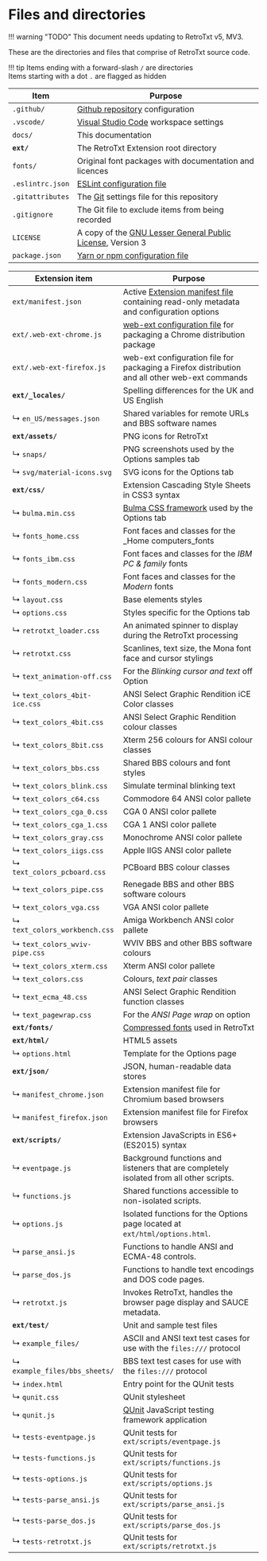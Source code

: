 # Files and directories

!!! warning "TODO"
    This document needs updating to RetroTxt v5, MV3.

These are the directories and files that comprise of RetroTxt source code.

!!! tip
    Items ending with a forward-slash `/` are directories<br>
    Items starting with a dot `.` are flagged as hidden

| Item | Purpose |
| ---- | ------- |
| `.github/` | [Github repository](https://github.com/bengarrett/RetroTxt) configuration |
| `.vscode/` | [Visual Studio Code](https://code.visualstudio.com) workspace settings |
| `docs/` | This documentation |
| **`ext/`** | The RetroTxt Extension root directory |
| `fonts/` | Original font packages with documentation and licences
| `.eslintrc.json` | [ESLint configuration file](https://eslint.org/docs/user-guide/configuring) |
| `.gitattributes` | The [Git](https://git-scm.com) settings file for this repository |
| `.gitignore` | The Git file to exclude items from being recorded |
| `LICENSE` | A copy of the [GNU Lesser General Public License](http://www.gnu.org/licenses/lgpl-3.0.en.html), Version 3 |
| `package.json` | [Yarn or npm configuration file](https://docs.npmjs.com/files/package.json) |

| Extension item | Purpose |
| ---- | ------- |
| `ext/manifest.json` | Active [Extension manifest file](https://developer.mozilla.org/en-US/docs/Mozilla/Add-ons/WebExtensions/manifest.json) containing read-only metadata and configuration options |
| `ext/.web-ext-chrome.js` | [web-ext configuration file](https://developer.mozilla.org/en-US/docs/Mozilla/Add-ons/WebExtensions/Getting_started_with_web-ext#Setting_option_defaults_in_a_configuration_file) for packaging a Chrome distribution package |
| `ext/.web-ext-firefox.js` | web-ext configuration file for packaging a Firefox distribution and all other web-ext commands |
| **`ext/_locales/`** | Spelling differences for the UK and US English |
|  ↳ `en_US/messages.json` | Shared variables for remote URLs and BBS software names |
| **`ext/assets/`** | PNG icons for RetroTxt |
|  ↳ `snaps/` | PNG screenshots used by the Options samples tab |
|  ↳ `svg/material-icons.svg` | SVG icons for the Options tab |
| **`ext/css/`** | Extension Cascading Style Sheets in CSS3 syntax |
| ↳ `bulma.min.css` | [Bulma CSS framework](https://bulma.io) used by the Options tab |
| ↳ `fonts_home.css` | Font faces and classes for the \_Home computers_fonts |
| ↳ `fonts_ibm.css` | Font faces and classes for the _IBM PC & family_ fonts |
| ↳ `fonts_modern.css` | Font faces and classes for the _Modern_ fonts |
| ↳ `layout.css` | Base elements styles |
| ↳ `options.css` | Styles specific for the Options tab |
| ↳ `retrotxt_loader.css` | An animated spinner to display during the RetroTxt processing |
| ↳ `retrotxt.css` | Scanlines, text size, the Mona font face and cursor stylings |
| ↳ `text_animation-off.css` | For the _Blinking cursor and text_ off Option |
| ↳ `text_colors_4bit-ice.css` | ANSI Select Graphic Rendition iCE Color classes |
| ↳ `text_colors_4bit.css` | ANSI Select Graphic Rendition colour classes |
| ↳ `text_colors_8bit.css` | Xterm 256 colours for ANSI colour classes |
| ↳ `text_colors_bbs.css` | Shared BBS colours and font styles |
| ↳ `text_colors_blink.css` | Simulate terminal blinking text |
| ↳ `text_colors_c64.css` | Commodore 64 ANSI color pallete |
| ↳ `text_colors_cga_0.css` | CGA 0 ANSI color pallete |
| ↳ `text_colors_cga_1.css` | CGA 1 ANSI color pallete |
| ↳ `text_colors_gray.css` | Monochrome ANSI color pallete |
| ↳ `text_colors_iigs.css` | Apple IIGS ANSI color pallete |
| ↳ `text_colors_pcboard.css` | PCBoard BBS colour classes |
| ↳ `text_colors_pipe.css` | Renegade BBS and other BBS software colours |
| ↳ `text_colors_vga.css` | VGA ANSI color pallete |
| ↳ `text_colors_workbench.css` | Amiga Workbench ANSI color pallete |
| ↳ `text_colors_wviv-pipe.css` | WVIV BBS and other BBS software colours |
| ↳ `text_colors_xterm.css` | Xterm ANSI color pallete |
| ↳ `text_colors.css` | Colours, _text pair_ classes |
| ↳ `text_ecma_48.css` | ANSI Select Graphic Rendition function classes |
| ↳ `text_pagewrap.css` | For the _ANSI Page wrap_ on option |
| **`ext/fonts/`** | [Compressed fonts](https://developer.mozilla.org/en-US/docs/Web/Guide/WOFF) used in RetroTxt |
| **`ext/html/`** | HTML5 assets |
| ↳ `options.html` | Template for the Options page |
| **`ext/json/`** | JSON, human-readable data stores |
| ↳ `manifest_chrome.json`| Extension manifest file for Chromium based browsers |
| ↳ `manifest_firefox.json`| Extension manifest file for Firefox browsers |
| **`ext/scripts/`** | Extension JavaScripts in ES6+ (ES2015) syntax |
| ↳ `eventpage.js` | Background functions and listeners that are completely isolated from all other scripts. |
| ↳ `functions.js` | Shared functions accessible to non-isolated scripts. |
| ↳ `options.js` | Isolated functions for the Options page located at `ext/html/options.html`. |
| ↳ `parse_ansi.js` | Functions to handle ANSI and ECMA-48 controls. |
| ↳ `parse_dos.js` | Functions to handle text encodings and DOS code pages. |
| ↳ `retrotxt.js` | Invokes RetroTxt, handles the browser page display and SAUCE metadata. |
| **`ext/test/`** | Unit and sample test files |
| ↳ `example_files/` | ASCII and ANSI text test cases for use with the `files:///` protocol |
| ↳ `example_files/bbs_sheets/` | BBS text test cases for use with the `files:///` protocol |
| ↳ `index.html` | Entry point for the QUnit tests |
| ↳ `qunit.css` | QUnit stylesheet |
| ↳ `qunit.js` | [QUnit](https://qunitjs.com) JavaScript testing framework application |
| ↳ `tests-eventpage.js` | QUnit tests for `ext/scripts/eventpage.js`|
| ↳ `tests-functions.js` | QUnit tests for `ext/scripts/functions.js` |
| ↳ `tests-options.js` | QUnit tests for `ext/scripts/options.js` |
| ↳ `tests-parse_ansi.js` | QUnit tests for `ext/scripts/parse_ansi.js` |
| ↳ `tests-parse_dos.js` | QUnit tests for `ext/scripts/parse_dos.js` |
| ↳ `tests-retrotxt.js` | QUnit tests for `ext/scripts/retrotxt.js` |
